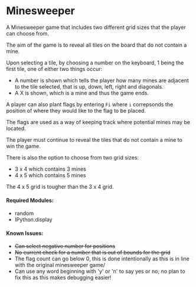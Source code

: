 # Minesweeper

A Minesweeper game that includes two different grid sizes that the player can choose from. 

The aim of the game is to reveal all tiles on the board that do not contain a mine. 

Upon selecting a tile, by choosing a number on the keyboard, 1 being the first tile, one of either two things occur:
- A number is shown which tells the player how many mines are adjacent to the tile selected, that is up, down, left, right and diagonals.
- A X is shown, which is a mine and thus the game ends.

A player can also plant flags by entering ```Fi``` where ```i``` correpsonds the position of where they would like to the flag to be placed.

The flags are used as a way of keeping track where potential mines may be located. 

The player must continue to reveal the tiles that do not contain a mine to win the game.

There is also the option to choose from two grid sizes:
- 3 x 4 which contains 3 mines
- 4 x 5 which contains 5 mines

The 4 x 5 grid is tougher than the 3 x 4 grid.


#### Required Modules:
- random
- IPython.display


#### Known Issues:
- ~~Can select negative number for positions~~
- ~~No current check for a number that is out of bounds for the grid~~
- The flag count can go below 0, this is done intentionally as this is in line with the original minesweeper game/
- Can use any word beginning with 'y' or 'n' to say yes or no; no plan to fix this as this makes debugging easier!

